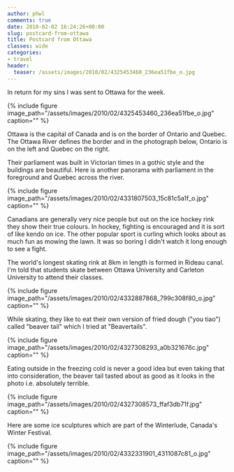 ```yaml
---
author: phwl
comments: true
date: 2010-02-02 16:24:26+00:00
slug: postcard-from-ottawa
title: Postcard from Ottawa
classes: wide
categories:
- travel
header:
  teaser: /assets/images/2010/02/4325453460_236ea51fbe_o.jpg
---
```


In return for my sins I was sent to Ottawa for the week.

{% include figure image_path="/assets/images/2010/02/4325453460_236ea51fbe_o.jpg" caption="" %}
<!-- more -->

Ottawa is the capital of Canada and is on the border of Ontario and Quebec. The Ottawa River defines the border and in the photograph below, Ontario is on the left and Quebec on the right.

Their parliament was built in Victorian times in a gothic style and the buildings are beautiful. Here is another panorama with parliament in the foreground and Quebec across the river.

{% include figure image_path="/assets/images/2010/02/4331807503_15c81c5a1f_o.jpg" caption="" %}

Canadians are generally very nice people but out on the ice hockey rink they show their true colours. In hockey, fighting is encouraged and it is sort of like kendo on ice. The other popular sport is curling which looks about as much fun as mowing the lawn. It was so boring I didn't watch it long enough to see a fight.

The world's longest skating rink at 8km in length is formed in Rideau canal. I'm told that students skate between Ottawa University and Carleton University to attend their classes.

{% include figure image_path="/assets/images/2010/02/4332887868_799c308f80_o.jpg" caption="" %}

While skating, they like to eat their own version of fried dough ("you tiao") called "beaver tail" which I tried at "Beavertails".

{% include figure image_path="/assets/images/2010/02/4327308293_a0b321676c.jpg" caption="" %}

Eating outside in the freezing cold is never a good idea but even taking that into consideration, the beaver tail tasted about as good as it looks in the photo i.e. absolutely terrible.

{% include figure image_path="/assets/images/2010/02/4327308573_ffaf3db71f.jpg" caption="" %}

Here are some ice sculptures which are part of the Winterlude, Canada's Winter Festival.

{% include figure image_path="/assets/images/2010/02/4332331901_4311087c81_o.jpg" caption="" %}
